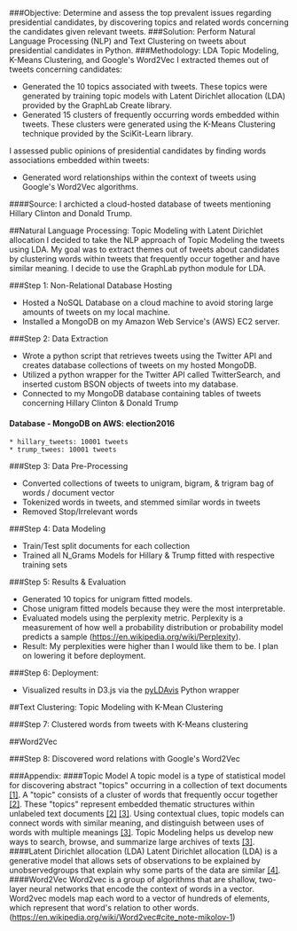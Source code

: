 ###Objective: 
Determine and assess the top prevalent issues regarding presidential candidates, by discovering topics and related words concerning the candidates given relevant tweets. 
###Solution: 
Perform Natural Language Processing (NLP) and Text Clustering on tweets about presidential candidates in Python.
###Methodology: 
LDA Topic Modeling, K-Means Clustering, and Google's Word2Vec
I extracted themes out of tweets concerning candidates: 
* Generated the 10 topics associated with tweets. These topics were generated by training topic models with Latent Dirichlet allocation (LDA) provided by the GraphLab Create library. 
* Generated 15 clusters of frequently occurring words embedded within tweets. These clusters were generated using the K-Means Clustering technique provided by the SciKit-Learn library. 

I assessed public opinions of presidential candidates by finding words associations embedded within tweets: 
* Generated word relationships within the context of tweets using Google's Word2Vec algorithms. 

####Source: 
I archicted a cloud-hosted database of tweets mentioning Hillary Clinton and Donald Trump.

##Natural Language Processing: Topic Modeling with Latent Dirichlet allocation 
I decided to take the NLP approach of Topic Modeling the tweets using LDA. My goal was to extract themes out of tweets about candidates by clustering words within tweets that frequently occur together and have similar meaning. I decide to use the GraphLab python module for LDA. 

###Step 1: Non-Relational Database Hosting  
* Hosted a NoSQL Database on a cloud machine to avoid storing large amounts of tweets on my local machine. 
* Installed a MongoDB on my Amazon Web Service's (AWS) EC2 server. 

###Step 2: Data Extraction 
* Wrote a python script that retrieves tweets using the Twitter API and creates database collections of tweets on my hosted MongoDB. 
* Utilized a python wrapper for the Twitter API called TwitterSearch, and inserted custom BSON objects of tweets into my database. 
* Connected to my MongoDB database containing tables of tweets concerning Hillary Clinton & Donald Trump
#### Database - MongoDB on AWS: election2016
    * hillary_tweets: 10001 tweets
    * trump_twees: 10001 tweets

###Step 3: Data Pre-Processing
* Converted collections of tweets to unigram, bigram, & trigram bag of words / document vector  
* Tokenized words in tweets, and stemmed similar words in tweets 
* Removed Stop/Irrelevant words

###Step 4: Data Modeling 
* Train/Test split documents for each collection 
* Trained all N_Grams Models for Hillary & Trump fitted with respective training sets

###Step 5: Results & Evaluation 
* Generated 10 topics for unigram fitted models. 
* Chose unigram fitted models because they were the most interpretable.
* Evaluated models using the perplexity metric. Perplexity is a measurement of how well a probability distribution or probability model predicts a sample (https://en.wikipedia.org/wiki/Perplexity).
* Result: My perplexities were higher than I would like them to be. I plan on lowering it before deployment.

###Step 6: Deployment: 
* Visualized results in D3.js via the [pyLDAvis](https://github.com/bmabey/pyLDAvis) Python wrapper

##Text Clustering: Topic Modeling with K-Mean Clustering

###Step 7: Clustered words from tweets with K-Means clustering 

##Word2Vec

###Step 8: Discovered word relations with Google's Word2Vec 

###Appendix:
####Topic Model
A topic model is a type of statistical model for discovering abstract "topics" occurring in a collection of text documents [[1]](https://en.wikipedia.org/wiki/Topic_model). A "topic" consists of a cluster of words that frequently occur together [[2]](http://mallet.cs.umass.edu/topics.php). These "topics" represent embedded thematic structures within unlabeled text documents [[2]](http://mallet.cs.umass.edu/topics.php) [[3]](https://www.cs.princeton.edu/~blei/topicmodeling.html). Using contextual clues, topic models can connect words with similar meaning, and distinguish between uses of words with multiple meanings [[3]](https://www.cs.princeton.edu/~blei/topicmodeling.html). Topic Modeling helps us develop new ways to search, browse, and summarize large archives of texts [[3]](https://www.cs.princeton.edu/~blei/topicmodeling.html).
####Latent Dirichlet allocation (LDA)
Latent Dirichlet allocation (LDA) is a generative model that allows sets of observations to be explained by unobservedgroups that explain why some parts of the data are similar [[4]](https://en.wikipedia.org/wiki/Latent_Dirichlet_allocation).
####Word2Vec
Word2vec is a group of algorithms that are shallow, two-layer neural networks that encode the context of words in a vector. Word2vec models map each word to a vector of hundreds of elements, which represent that word's relation to other words. (https://en.wikipedia.org/wiki/Word2vec#cite_note-mikolov-1)
